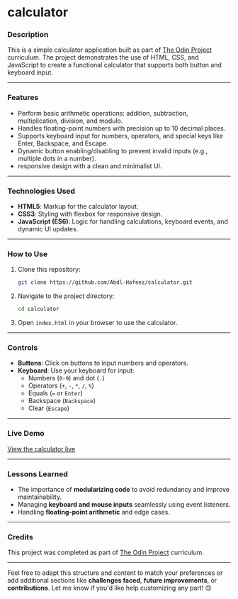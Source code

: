 # calculator

### **Description**
This is a simple calculator application built as part of [The Odin Project](https://www.theodinproject.com/) curriculum. The project demonstrates the use of HTML, CSS, and JavaScript to create a functional calculator that supports both button and keyboard input.

---

### **Features**
- Perform basic arithmetic operations: addition, subtraction, multiplication, division, and modulo.
- Handles floating-point numbers with precision up to 10 decimal places.
- Supports keyboard input for numbers, operators, and special keys like Enter, Backspace, and Escape.
- Dynamic button enabling/disabling to prevent invalid inputs (e.g., multiple dots in a number).
- responsive design with a clean and minimalist UI.

---

### **Technologies Used**
- **HTML5**: Markup for the calculator layout.
- **CSS3**: Styling with flexbox for responsive design.
- **JavaScript (ES6)**: Logic for handling calculations, keyboard events, and dynamic UI updates.

---


### **How to Use**
1. Clone this repository:
   ```bash
   git clone https://github.com/Abdl-Hafeez/calculator.git
   ```
2. Navigate to the project directory:
   ```bash
   cd calculator
   ```
3. Open `index.html` in your browser to use the calculator.

---

### **Controls**
- **Buttons**: Click on buttons to input numbers and operators.
- **Keyboard**: Use your keyboard for input:
  - Numbers (`0-9`) and dot (`.`)
  - Operators (`+`, `-`, `*`, `/`, `%`)
  - Equals (`=` or `Enter`)
  - Backspace (`Backspace`)
  - Clear (`Escape`)

---

### **Live Demo**
[View the calculator live](https://abdl-hafeez.github.io/calculator/)  

---


### **Lessons Learned**
- The importance of **modularizing code** to avoid redundancy and improve maintainability.
- Managing **keyboard and mouse inputs** seamlessly using event listeners.
- Handling **floating-point arithmetic** and edge cases.

---

### **Credits**
This project was completed as part of [The Odin Project](https://www.theodinproject.com/) curriculum.

---

Feel free to adapt this structure and content to match your preferences or add additional sections like **challenges faced**, **future improvements**, or **contributions**. Let me know if you'd like help customizing any part! 😊